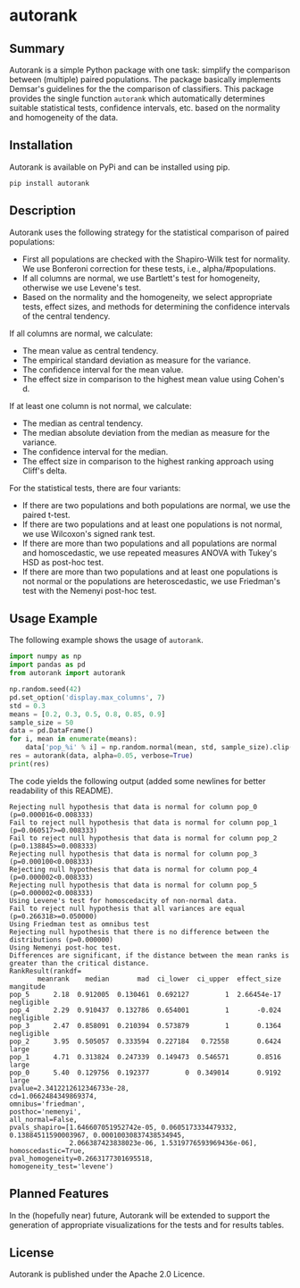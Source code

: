 # autorank

## Summary

Autorank is a simple Python package with one task: simplify the comparison between (multiple) paired populations. 
The package basically implements Demsar's guidelines for the the comparison of classifiers. This package provides the single function 
`autorank` which automatically determines suitable statistical tests, confidence intervals, etc. based on the normality and homogeneity of 
the data. 

## Installation

Autorank is available on PyPi and can be installed using pip.

```
pip install autorank
```

## Description

Autorank uses the following strategy for the statistical comparison of paired populations:
- First all populations are checked with the Shapiro-Wilk test for normality. We use Bonferoni correction for these
  tests, i.e., alpha/#populations.
- If all columns are normal, we use Bartlett's test for homogeneity, otherwise we use Levene's test.
- Based on the normality and the homogeneity, we select appropriate tests, effect sizes, and methods for determining
  the confidence intervals of the central tendency.

If all columns are normal, we calculate:
- The mean value as central tendency.
- The empirical standard deviation as measure for the variance.
- The confidence interval for the mean value.
- The effect size in comparison to the highest mean value using Cohen's d.

If at least one column is not normal, we calculate:
- The median as central tendency.
- The median absolute deviation from the median as measure for the variance.
- The confidence interval for the median.
- The effect size in comparison to the highest ranking approach using Cliff's delta.

For the statistical tests, there are four variants:
- If there are two populations and both populations are normal, we use the paired t-test.
- If there are two populations and at least one populations is not normal, we use Wilcoxon's signed rank test.
- If there are more than two populations and all populations are normal and homoscedastic, we use repeated measures
  ANOVA with Tukey's HSD as post-hoc test.
- If there are more than two populations and at least one populations is not normal or the populations are
  heteroscedastic, we use Friedman's test with the Nemenyi post-hoc test.
  
## Usage Example

The following example shows the usage of `autorank`.
```python
import numpy as np
import pandas as pd
from autorank import autorank

np.random.seed(42)
pd.set_option('display.max_columns', 7)
std = 0.3
means = [0.2, 0.3, 0.5, 0.8, 0.85, 0.9]
sample_size = 50
data = pd.DataFrame()
for i, mean in enumerate(means):
    data['pop_%i' % i] = np.random.normal(mean, std, sample_size).clip(0, 1)
res = autorank(data, alpha=0.05, verbose=True)
print(res)
```

The code yields the following output (added some newlines for better readability of this README).
```
Rejecting null hypothesis that data is normal for column pop_0 (p=0.000016<0.008333)
Fail to reject null hypothesis that data is normal for column pop_1 (p=0.060517>=0.008333)
Fail to reject null hypothesis that data is normal for column pop_2 (p=0.138845>=0.008333)
Rejecting null hypothesis that data is normal for column pop_3 (p=0.000100<0.008333)
Rejecting null hypothesis that data is normal for column pop_4 (p=0.000002<0.008333)
Rejecting null hypothesis that data is normal for column pop_5 (p=0.000002<0.008333)
Using Levene's test for homoscedacity of non-normal data.
Fail to reject null hypothesis that all variances are equal (p=0.266318>=0.050000)
Using Friedman test as omnibus test
Rejecting null hypothesis that there is no difference between the distributions (p=0.000000)
Using Nemenyi post-hoc test.
Differences are significant, if the distance between the mean ranks is greater than the critical distance.
RankResult(rankdf=
       meanrank    median       mad  ci_lower  ci_upper  effect_size    mangitude
pop_5      2.18  0.912005  0.130461  0.692127         1  2.66454e-17   negligible
pop_4      2.29  0.910437  0.132786  0.654001         1       -0.024   negligible
pop_3      2.47  0.858091  0.210394  0.573879         1       0.1364   negligible
pop_2      3.95  0.505057  0.333594  0.227184   0.72558       0.6424        large
pop_1      4.71  0.313824  0.247339  0.149473  0.546571       0.8516        large
pop_0      5.40  0.129756  0.192377         0  0.349014       0.9192        large
pvalue=2.3412212612346733e-28,
cd=1.0662484349869374,
omnibus='friedman',
posthoc='nemenyi',
all_normal=False,
pvals_shapiro=[1.646607051952742e-05, 0.0605173334479332, 0.13884511590003967, 0.00010030837438534945,
               2.066387423838023e-06, 1.5319776593969436e-06],
homoscedastic=True,
pval_homogeneity=0.2663177301695518,
homogeneity_test='levene')
```

## Planned Features

In the (hopefully near) future, Autorank will be extended to support the generation of appropriate visualizations for the tests and for 
results tables. 

## License

Autorank is published under the Apache 2.0 Licence.

